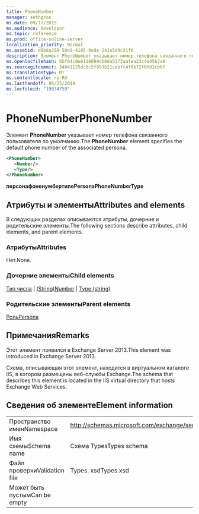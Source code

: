 ```yaml
---
title: PhoneNumber
manager: sethgros
ms.date: 09/17/2015
ms.audience: Developer
ms.topic: reference
ms.prod: office-online-server
localization_priority: Normal
ms.assetid: d6b8a258-50a9-4105-9ede-241a5d0c31f6
description: Элемент PhoneNumber указывает номер телефона связанного пользователя по умолчанию.
ms.openlocfilehash: bbf04c0e6110899db0da55f2aafea23c4e45b7a8
ms.sourcegitcommit: 34041125dc8c5f993b21cebfc4f8b72f0fd2cb6f
ms.translationtype: MT
ms.contentlocale: ru-RU
ms.lasthandoff: 06/25/2018
ms.locfileid: "19834759"
---
```

# <a name="phonenumber"></a><span data-ttu-id="1a676-103">PhoneNumber</span><span class="sxs-lookup"><span data-stu-id="1a676-103">PhoneNumber</span></span>

<span data-ttu-id="1a676-104">Элемент **PhoneNumber** указывает номер телефона связанного пользователя по умолчанию.</span><span class="sxs-lookup"><span data-stu-id="1a676-104">The **PhoneNumber** element specifies the default phone number of the associated persona.</span></span> 
  
```XML
<PhoneNumber>
   <Number/>
   <Type/>
</PhoneNumber>
```

 <span data-ttu-id="1a676-105">**персонафоненумбертипе**</span><span class="sxs-lookup"><span data-stu-id="1a676-105">**PersonaPhoneNumberType**</span></span>
## <a name="attributes-and-elements"></a><span data-ttu-id="1a676-106">Атрибуты и элементы</span><span class="sxs-lookup"><span data-stu-id="1a676-106">Attributes and elements</span></span>

<span data-ttu-id="1a676-107">В следующих разделах описываются атрибуты, дочерние и родительские элементы.</span><span class="sxs-lookup"><span data-stu-id="1a676-107">The following sections describe attributes, child elements, and parent elements.</span></span>
  
### <a name="attributes"></a><span data-ttu-id="1a676-108">Атрибуты</span><span class="sxs-lookup"><span data-stu-id="1a676-108">Attributes</span></span>

<span data-ttu-id="1a676-109">Нет.</span><span class="sxs-lookup"><span data-stu-id="1a676-109">None.</span></span>
  
### <a name="child-elements"></a><span data-ttu-id="1a676-110">Дочерние элементы</span><span class="sxs-lookup"><span data-stu-id="1a676-110">Child elements</span></span>

<span data-ttu-id="1a676-111">[Тип числа](number.md) | [(String)](type-string.md)</span><span class="sxs-lookup"><span data-stu-id="1a676-111">[Number](number.md) | [Type (string)](type-string.md)</span></span>
  
### <a name="parent-elements"></a><span data-ttu-id="1a676-112">Родительские элементы</span><span class="sxs-lookup"><span data-stu-id="1a676-112">Parent elements</span></span>

[<span data-ttu-id="1a676-113">Роль</span><span class="sxs-lookup"><span data-stu-id="1a676-113">Persona</span></span>](persona.md)
  
## <a name="remarks"></a><span data-ttu-id="1a676-114">Примечания</span><span class="sxs-lookup"><span data-stu-id="1a676-114">Remarks</span></span>

<span data-ttu-id="1a676-115">Этот элемент появился в Exchange Server 2013.</span><span class="sxs-lookup"><span data-stu-id="1a676-115">This element was introduced in Exchange Server 2013.</span></span>
  
<span data-ttu-id="1a676-116">Схема, описывающая этот элемент, находится в виртуальном каталоге IIS, в котором размещены веб-службы Exchange.</span><span class="sxs-lookup"><span data-stu-id="1a676-116">The schema that describes this element is located in the IIS virtual directory that hosts Exchange Web Services.</span></span>
  
## <a name="element-information"></a><span data-ttu-id="1a676-117">Сведения об элементе</span><span class="sxs-lookup"><span data-stu-id="1a676-117">Element information</span></span>

|||
|:-----|:-----|
|<span data-ttu-id="1a676-118">Пространство имен</span><span class="sxs-lookup"><span data-stu-id="1a676-118">Namespace</span></span>  <br/> |http://schemas.microsoft.com/exchange/services/2006/types  <br/> |
|<span data-ttu-id="1a676-119">Имя схемы</span><span class="sxs-lookup"><span data-stu-id="1a676-119">Schema name</span></span>  <br/> |<span data-ttu-id="1a676-120">Схема Types</span><span class="sxs-lookup"><span data-stu-id="1a676-120">Types schema</span></span>  <br/> |
|<span data-ttu-id="1a676-121">Файл проверки</span><span class="sxs-lookup"><span data-stu-id="1a676-121">Validation file</span></span>  <br/> |<span data-ttu-id="1a676-122">Types. xsd</span><span class="sxs-lookup"><span data-stu-id="1a676-122">Types.xsd</span></span>  <br/> |
|<span data-ttu-id="1a676-123">Может быть пустым</span><span class="sxs-lookup"><span data-stu-id="1a676-123">Can be empty</span></span>  <br/> ||
   

